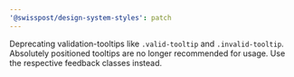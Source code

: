 ```yaml
---
'@swisspost/design-system-styles': patch
---
```


Deprecating validation-tooltips like `.valid-tooltip` and `.invalid-tooltip`. Absolutely positioned tooltips are no longer recommended for usage. Use the respective feedback classes instead.
